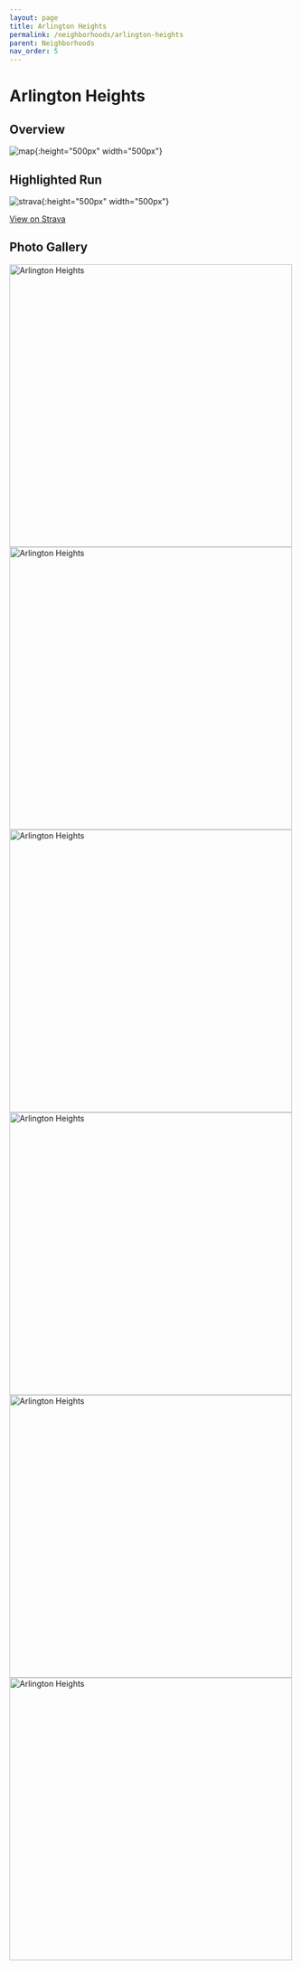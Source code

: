```yaml
---
layout: page
title: Arlington Heights
permalink: /neighborhoods/arlington-heights
parent: Neighborhoods
nav_order: 5
---
```


# Arlington Heights

## Overview

![map](../images/arlington-heights/map.png){:height="500px" width="500px"}

## Highlighted Run

![strava](../images/arlington-heights/strava.jpg){:height="500px" width="500px"}

[View on Strava](https://www.strava.com/activities/2752339909)

## Photo Gallery

<img src="../images/arlington-heights/arlington-heights-1.jpg" alt="Arlington Heights" title="house" width="500" />
<img src="../images/arlington-heights/arlington-heights-2.jpg" alt="Arlington Heights" title="abandoned house" width="500" />
<img src="../images/arlington-heights/arlington-heights-3.jpg" alt="Arlington Heights" title="city views" width="500" />
<img src="../images/arlington-heights/arlington-heights-4.jpg" alt="Arlington Heights" title="zaruba street" width="500" />
<img src="../images/arlington-heights/arlington-heights-5.jpg" alt="Arlington Heights" title="fences" width="500" />
<img src="../images/arlington-heights/arlington-heights-6.jpg" alt="Arlington Heights" title="no trespassing" width="500" />